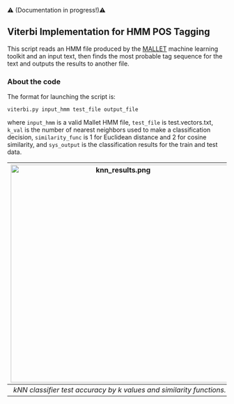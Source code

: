 :warning: (Documentation in progress!):warning:

Viterbi Implementation for HMM POS Tagging
---

This script reads an HMM file produced by the [MALLET](http://mallet.cs.umass.edu/) machine learning toolkit and an input text, then finds the most probable tag sequence for the text and outputs the results to another file.

### About the code

The format for launching the script is:  

```viterbi.py input_hmm test_file output_file```

where ```input_hmm``` is a valid Mallet HMM file, ```test_file``` is test.vectors.txt, ```k_val``` is the number of nearest neighbors used to make a classification decision, ```similarity_func``` is 1 for Euclidean distance and 2 for cosine similarity, and ```sys_output``` is the classification results for the train and test data.

| <img src="knn_results.png" alt="knn_results.png" width="500"/> | 
|:--:| 
| *kNN classifier test accuracy by k values and similarity functions.* |
